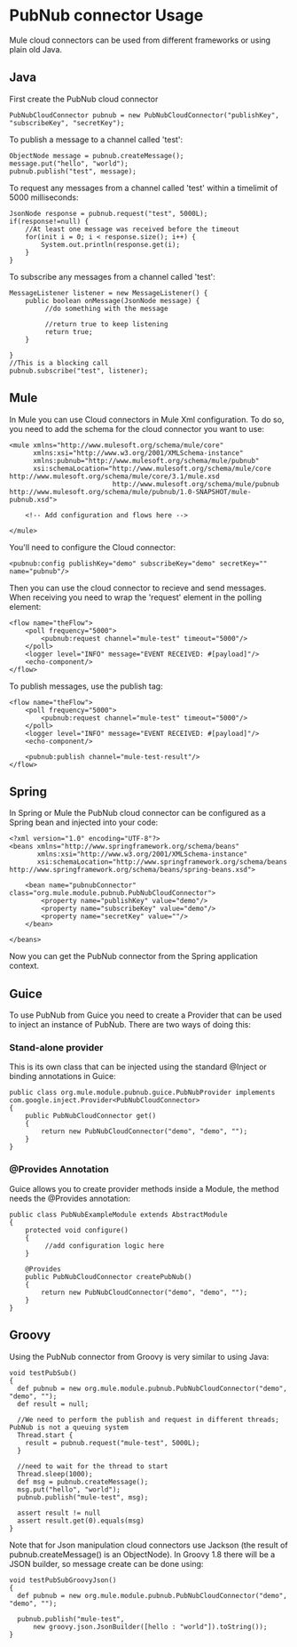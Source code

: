 # PubNub connector Usage

Mule cloud connectors can be used from different frameworks or using plain old Java.

## Java

First create the PubNub cloud connector

    PubNubCloudConnector pubnub = new PubNubCloudConnector("publishKey", "subscribeKey", "secretKey");

To publish a message to a channel called 'test':

    ObjectNode message = pubnub.createMessage();
    message.put("hello", "world");
    pubnub.publish("test", message);

To request any messages from a channel called 'test' within a timelimit of 5000 milliseconds:

    JsonNode response = pubnub.request("test", 5000L);
    if(response!=null) {
        //At least one message was received before the timeout
        for(init i = 0; i < response.size(); i++) {
            System.out.println(response.get(i);
        }
    }

To subscribe any messages from a channel called 'test':

    MessageListener listener = new MessageListener() {
        public boolean onMessage(JsonNode message) {
             //do something with the message

             //return true to keep listening
             return true;
        }

    }
    //This is a blocking call
    pubnub.subscribe("test", listener);


## Mule

In Mule you can use Cloud connectors in Mule Xml configuration.  To do so, you need to add the schema for the cloud
connector you want to use:

    <mule xmlns="http://www.mulesoft.org/schema/mule/core"
          xmlns:xsi="http://www.w3.org/2001/XMLSchema-instance"
          xmlns:pubnub="http://www.mulesoft.org/schema/mule/pubnub"
          xsi:schemaLocation="http://www.mulesoft.org/schema/mule/core http://www.mulesoft.org/schema/mule/core/3.1/mule.xsd
                              http://www.mulesoft.org/schema/mule/pubnub http://www.mulesoft.org/schema/mule/pubnub/1.0-SNAPSHOT/mule-pubnub.xsd">

        <!-- Add configuration and flows here -->

    </mule>

You'll need to configure the Cloud connector:

    <pubnub:config publishKey="demo" subscribeKey="demo" secretKey="" name="pubnub"/>

Then you can use the cloud connector to recieve and send messages.  When receiving you need to wrap the 'request' element in
the polling element:

    <flow name="theFlow">
        <poll frequency="5000">
            <pubnub:request channel="mule-test" timeout="5000"/>
        </poll>
        <logger level="INFO" message="EVENT RECEIVED: #[payload]"/>
        <echo-component/>
    </flow>

To publish messages, use the publish tag:

    <flow name="theFlow">
        <poll frequency="5000">
            <pubnub:request channel="mule-test" timeout="5000"/>
        </poll>
        <logger level="INFO" message="EVENT RECEIVED: #[payload]"/>
        <echo-component/>

        <pubnub:publish channel="mule-test-result"/>
    </flow>

## Spring

In Spring or Mule the PubNub cloud connector can be configured as a Spring bean and injected into your code:

    <?xml version="1.0" encoding="UTF-8"?>
    <beans xmlns="http://www.springframework.org/schema/beans"
           xmlns:xsi="http://www.w3.org/2001/XMLSchema-instance"
           xsi:schemaLocation="http://www.springframework.org/schema/beans http://www.springframework.org/schema/beans/spring-beans.xsd">

        <bean name="pubnubConnector" class="org.mule.module.pubnub.PubNubCloudConnector">
            <property name="publishKey" value="demo"/>
            <property name="subscribeKey" value="demo"/>
            <property name="secretKey" value=""/>
        </bean>

    </beans>

Now you can get the PubNub connector from the Spring application context.

## Guice

To use PubNub from Guice you need to create a Provider that can be used to inject an instance of PubNub.  There are two ways
of doing this:

### Stand-alone provider

This is its own class that can be injected using the standard @Inject or binding annotations in Guice:

    public class org.mule.module.pubnub.guice.PubNubProvider implements com.google.inject.Provider<PubNubCloudConnector>
    {
        public PubNubCloudConnector get()
        {
            return new PubNubCloudConnector("demo", "demo", "");
        }
    }

### @Provides Annotation

Guice allows you to create provider methods inside a Module, the method needs the @Provides annotation:

    public class PubNubExampleModule extends AbstractModule
    {
        protected void configure()
        {
             //add configuration logic here
        }

        @Provides
        public PubNubCloudConnector createPubNub()
        {
            return new PubNubCloudConnector("demo", "demo", "");
        }
    }

## Groovy

Using the PubNub connector from Groovy is very similar to using Java:

    void testPubSub()
    {
      def pubnub = new org.mule.module.pubnub.PubNubCloudConnector("demo", "demo", "");
      def result = null;

      //We need to perform the publish and request in different threads; PubNub is not a queuing system
      Thread.start {
        result = pubnub.request("mule-test", 5000L);
      }

      //need to wait for the thread to start
      Thread.sleep(1000);
      def msg = pubnub.createMessage();
      msg.put("hello", "world");
      pubnub.publish("mule-test", msg);

      assert result != null
      assert result.get(0).equals(msg)
    }

Note that for Json manipulation cloud connectors use Jackson (the result of pubnub.createMessage() is
an ObjectNode). In Groovy 1.8 there will be a JSON builder, so message create can be done
using:

    void testPubSubGroovyJson()
    {
      def pubnub = new org.mule.module.pubnub.PubNubCloudConnector("demo", "demo", "");

      pubnub.publish("mule-test",
          new groovy.json.JsonBuilder([hello : "world"]).toString());
    }




